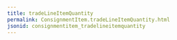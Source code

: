 ```yaml
---
title: tradeLineItemQuantity
permalink: ConsignmentItem.tradeLineItemQuantity.html
jsonid: consignmentitem_tradelineitemquantity
---
```

